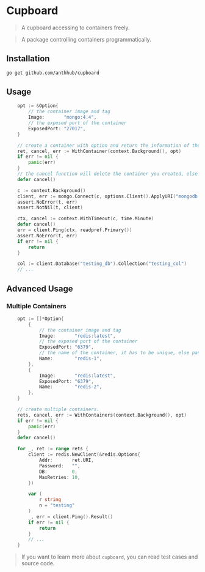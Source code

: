 # Cupboard

> A cupboard accessing to containers freely.
 
> A package controlling containers programmatically.


## Installation

```bash
go get github.com/anthhub/cupboard
```


## Usage

```go
	opt := &Option{
		// the container image and tag
		Image:       "mongo:4.4",
		// the exposed port of the container 
		ExposedPort: "27017",
	}

	// create a container with option and return the information of the container
	ret, cancel, err := WithContainer(context.Background(), opt)
	if err != nil {
		panic(err)
	}
	// the cancel function will delete the container you created, else the container will be not deleted.
	defer cancel()

	c := context.Background()
	client, err := mongo.Connect(c, options.Client().ApplyURI("mongodb://"+ret.URI))
	assert.NoError(t, err)
	assert.NotNil(t, client)

	ctx, cancel := context.WithTimeout(c, time.Minute)
	defer cancel()
	err = client.Ping(ctx, readpref.Primary())
	assert.NoError(t, err)
	if err != nil {
		return
	}

	col := client.Database("testing_db").Collection("testing_col")
	// ...
```

## Advanced Usage

### Multiple Containers

```go
	opt := []*Option{
		{
			// the container image and tag
			Image:       "redis:latest",
			// the exposed port of the container 
			ExposedPort: "6379",
			// the name of the container, it has to be unique, else panic will occur.
			Name:        "redis-1",
		},
		{
			Image:       "redis:latest",
			ExposedPort: "6379",
			Name:        "redis-2",
		},
	}

	// create multiple containers.
	rets, cancel, err := WithContainers(context.Background(), opt)
	if err != nil {
		panic(err)
	}
	defer cancel()

	for _, ret := range rets {
		client := redis.NewClient(&redis.Options{
			Addr:       ret.URI,
			Password:   "",
			DB:         0,
			MaxRetries: 10,
		})

		var (
			r string
			n = "testing"
		)
		_, err = client.Ping().Result()
		if err != nil {
			return
		}
		// ...
	}
```

> If you want to learn more about `cupboard`, you can read test cases and source code.
